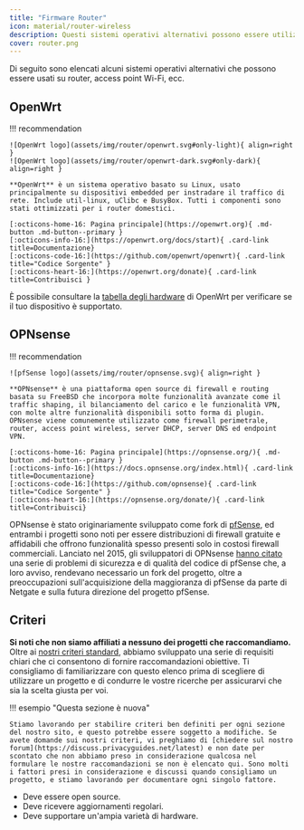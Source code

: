 ```yaml
---
title: "Firmware Router"
icon: material/router-wireless
description: Questi sistemi operativi alternativi possono essere utilizzati per proteggere il router o l'access point del Wi-Fi.
cover: router.png
---
```


Di seguito sono elencati alcuni sistemi operativi alternativi che possono essere usati su router, access point Wi-Fi, ecc.

## OpenWrt

!!! recommendation

    ![OpenWrt logo](assets/img/router/openwrt.svg#only-light){ align=right }
    ![OpenWrt logo](assets/img/router/openwrt-dark.svg#only-dark){ align=right }
    
    **OpenWrt** è un sistema operativo basato su Linux, usato principalmente su dispositivi embedded per instradare il traffico di rete. Include util-linux, uClibc e BusyBox. Tutti i componenti sono stati ottimizzati per i router domestici.
    
    [:octicons-home-16: Pagina principale](https://openwrt.org){ .md-button .md-button--primary }
    [:octicons-info-16:](https://openwrt.org/docs/start){ .card-link title=Documentazione}
    [:octicons-code-16:](https://github.com/openwrt/openwrt){ .card-link title="Codice Sorgente" }
    [:octicons-heart-16:](https://openwrt.org/donate){ .card-link title=Contribuisci }

È possibile consultare la [tabella degli hardware](https://openwrt.org/toh/start) di OpenWrt per verificare se il tuo dispositivo è supportato.

## OPNsense

!!! recommendation

    ![pfSense logo](assets/img/router/opnsense.svg){ align=right }
    
    **OPNsense** è una piattaforma open source di firewall e routing basata su FreeBSD che incorpora molte funzionalità avanzate come il traffic shaping, il bilanciamento del carico e le funzionalità VPN, con molte altre funzionalità disponibili sotto forma di plugin. OPNsense viene comunemente utilizzato come firewall perimetrale, router, access point wireless, server DHCP, server DNS ed endpoint VPN.
    
    [:octicons-home-16: Pagina principale](https://opnsense.org/){ .md-button .md-button--primary }
    [:octicons-info-16:](https://docs.opnsense.org/index.html){ .card-link title=Documentazione}
    [:octicons-code-16:](https://github.com/opnsense){ .card-link title="Codice Sorgente" }
    [:octicons-heart-16:](https://opnsense.org/donate/){ .card-link title=Contribuisci}

OPNsense è stato originariamente sviluppato come fork di [pfSense](https://en.wikipedia.org/wiki/PfSense), ed entrambi i progetti sono noti per essere distribuzioni di firewall gratuite e affidabili che offrono funzionalità spesso presenti solo in costosi firewall commerciali. Lanciato nel 2015, gli sviluppatori di OPNsense [hanno citato](https://docs.opnsense.org/history/thefork.html) una serie di problemi di sicurezza e di qualità del codice di pfSense che, a loro avviso, rendevano necessario un fork del progetto, oltre a preoccupazioni sull'acquisizione della maggioranza di pfSense da parte di Netgate e sulla futura direzione del progetto pfSense.

## Criteri

**Si noti che non siamo affiliati a nessuno dei progetti che raccomandiamo.** Oltre ai [ nostri criteri standard](about/criteria.md), abbiamo sviluppato una serie di requisiti chiari che ci consentono di fornire raccomandazioni obiettive. Ti consigliamo di familiarizzare con questo elenco prima di scegliere di utilizzare un progetto e di condurre le vostre ricerche per assicurarvi che sia la scelta giusta per voi.

!!! esempio "Questa sezione è nuova"

    Stiamo lavorando per stabilire criteri ben definiti per ogni sezione del nostro sito, e questo potrebbe essere soggetto a modifiche. Se avete domande sui nostri criteri, vi preghiamo di [chiedere sul nostro forum](https://discuss.privacyguides.net/latest) e non date per scontato che non abbiamo preso in considerazione qualcosa nel formulare le nostre raccomandazioni se non è elencato qui. Sono molti i fattori presi in considerazione e discussi quando consigliamo un progetto, e stiamo lavorando per documentare ogni singolo fattore.

- Deve essere open source.
- Deve ricevere aggiornamenti regolari.
- Deve supportare un'ampia varietà di hardware.
